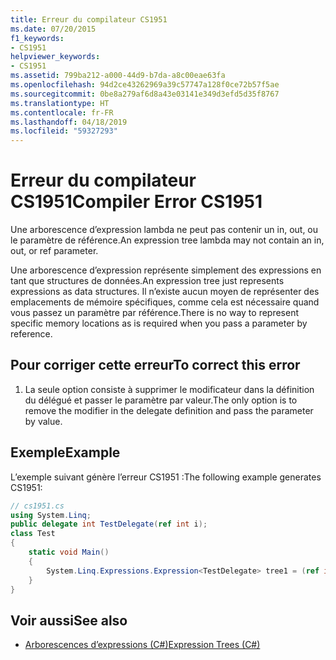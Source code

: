 ```yaml
---
title: Erreur du compilateur CS1951
ms.date: 07/20/2015
f1_keywords:
- CS1951
helpviewer_keywords:
- CS1951
ms.assetid: 799ba212-a000-44d9-b7da-a8c00eae63fa
ms.openlocfilehash: 94d2ce43262969a39c57747a128f0ce72b57f5ae
ms.sourcegitcommit: 0be8a279af6d8a43e03141e349d3efd5d35f8767
ms.translationtype: HT
ms.contentlocale: fr-FR
ms.lasthandoff: 04/18/2019
ms.locfileid: "59327293"
---
```

# <a name="compiler-error-cs1951"></a><span data-ttu-id="018bc-102">Erreur du compilateur CS1951</span><span class="sxs-lookup"><span data-stu-id="018bc-102">Compiler Error CS1951</span></span>
<span data-ttu-id="018bc-103">Une arborescence d’expression lambda ne peut pas contenir un in, out, ou le paramètre de référence.</span><span class="sxs-lookup"><span data-stu-id="018bc-103">An expression tree lambda may not contain an in, out, or ref parameter.</span></span>  
  
 <span data-ttu-id="018bc-104">Une arborescence d’expression représente simplement des expressions en tant que structures de données.</span><span class="sxs-lookup"><span data-stu-id="018bc-104">An expression tree just represents expressions as data structures.</span></span> <span data-ttu-id="018bc-105">Il n’existe aucun moyen de représenter des emplacements de mémoire spécifiques, comme cela est nécessaire quand vous passez un paramètre par référence.</span><span class="sxs-lookup"><span data-stu-id="018bc-105">There is no way to represent specific memory locations as is required when you pass a parameter by reference.</span></span>  
  
## <a name="to-correct-this-error"></a><span data-ttu-id="018bc-106">Pour corriger cette erreur</span><span class="sxs-lookup"><span data-stu-id="018bc-106">To correct this error</span></span>  
  
1. <span data-ttu-id="018bc-107">La seule option consiste à supprimer le modificateur dans la définition du délégué et passer le paramètre par valeur.</span><span class="sxs-lookup"><span data-stu-id="018bc-107">The only option is to remove the modifier in the delegate definition and pass the parameter by value.</span></span>  
  
## <a name="example"></a><span data-ttu-id="018bc-108">Exemple</span><span class="sxs-lookup"><span data-stu-id="018bc-108">Example</span></span>  
 <span data-ttu-id="018bc-109">L’exemple suivant génère l’erreur CS1951 :</span><span class="sxs-lookup"><span data-stu-id="018bc-109">The following example generates CS1951:</span></span>  
  
```csharp  
// cs1951.cs  
using System.Linq;  
public delegate int TestDelegate(ref int i);  
class Test  
{  
    static void Main()  
    {  
        System.Linq.Expressions.Expression<TestDelegate> tree1 = (ref int x) => x; // CS1951  
    }  
}  
```  
  
## <a name="see-also"></a><span data-ttu-id="018bc-110">Voir aussi</span><span class="sxs-lookup"><span data-stu-id="018bc-110">See also</span></span>

- [<span data-ttu-id="018bc-111">Arborescences d’expressions (C#)</span><span class="sxs-lookup"><span data-stu-id="018bc-111">Expression Trees (C#)</span></span>](../programming-guide/concepts/expression-trees/index.md)
